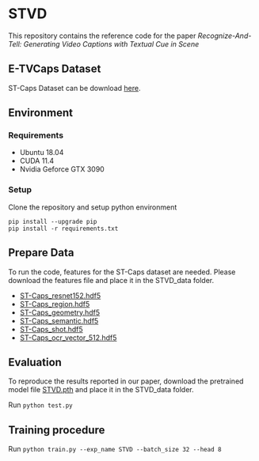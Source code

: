 # STVD

This repository contains the reference code for the paper *Recognize-And-Tell: Generating Video Captions with Textual Cue in Scene*

## E-TVCaps Dataset
ST-Caps Dataset can be download [here](https://taocaption.oss-cn-hangzhou.aliyuncs.com/TaVD_data/Tao_caption.csv).

## Environment

### Requirements

- Ubuntu 18.04
- CUDA 11.4
- Nvidia Geforce GTX 3090

### Setup

Clone the repository and setup python environment

```
pip install --upgrade pip
pip install -r requirements.txt
```

## Prepare Data

To run the code,  features for the ST-Caps dataset are needed. Please download the features file and place it in the STVD_data folder.

- [ST-Caps_resnet152.hdf5](https://taocaption.oss-cn-hangzhou.aliyuncs.com/TaVD_data/Tao_resnet152.hdf5)
- [ST-Caps_region.hdf5](https://taocaption.oss-cn-hangzhou.aliyuncs.com/TaVD_data/Tao_region.hdf5)
- [ST-Caps_geometry.hdf5](https://taocaption.oss-cn-hangzhou.aliyuncs.com/TaVD_data/Tao_geometry.hdf5)
- [ST-Caps_semantic.hdf5](https://taocaption.oss-cn-hangzhou.aliyuncs.com/TaVD_data/Tao_semantic.hdf5)
- [ST-Caps_shot.hdf5](https://taocaption.oss-cn-hangzhou.aliyuncs.com/TaVD_data/Tao_shot.hdf5)
- [ST-Caps_ocr_vector_512.hdf5](https://taocaption.oss-cn-hangzhou.aliyuncs.com/TaVD_data/Tao_ocr_vector_512.hdf5)

## Evaluation

To reproduce the results reported in our paper, download the pretrained model file [STVD.pth](https://taocaption.oss-cn-hangzhou.aliyuncs.com/TaVD_data/TaVD.pth) and place it in the STVD_data folder.

Run `python test.py` 

## Training procedure

Run `python train.py --exp_name STVD --batch_size 32 --head 8 ` 
